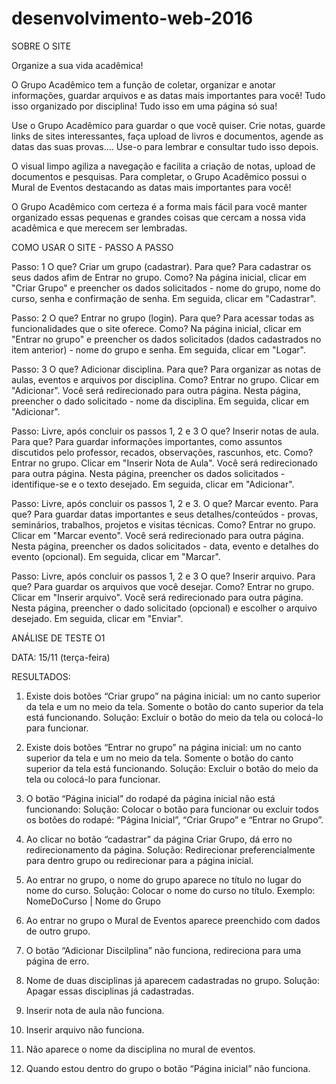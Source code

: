 # desenvolvimento-web-2016

SOBRE O SITE

Organize a sua vida acadêmica!

O Grupo Acadêmico tem a função de coletar, organizar e anotar informações, guardar arquivos e as datas mais importantes para você! Tudo isso organizado por disciplina! Tudo isso em uma página só sua!

Use o Grupo Acadêmico para guardar o que você quiser. Crie notas, guarde links de sites interessantes, faça upload de livros e documentos, agende as datas das suas provas.... Use-o para lembrar e consultar tudo isso depois.

O visual limpo agiliza a navegação e facilita a criação de notas, upload de documentos e pesquisas. Para completar, o Grupo Acadêmico possui o Mural de Eventos destacando as datas mais importantes para você!

O Grupo Acadêmico com certeza é a forma mais fácil para você manter organizado essas pequenas e grandes coisas que cercam a nossa vida acadêmica e que merecem ser lembradas. 


COMO USAR O SITE - PASSO A PASSO

Passo: 1
O que? Criar um grupo (cadastrar).
Para que? Para cadastrar os seus dados afim de Entrar no grupo.
Como? Na página inicial, clicar em "Criar Grupo" e preencher os dados solicitados - nome do grupo, nome do curso, senha e confirmação de senha. Em seguida, clicar em "Cadastrar".

Passo: 2
O que? Entrar no grupo (login).
Para que? Para acessar todas as funcionalidades que o site oferece.
Como? Na página inicial, clicar em "Entrar no grupo" e preencher os dados solicitados (dados cadastrados no item anterior) - nome do grupo e senha. Em seguida, clicar em "Logar".

Passo: 3
O que? Adicionar disciplina.
Para que? Para organizar as notas de aulas, eventos e arquivos por disciplina.
Como? Entrar no grupo. Clicar em "Adicionar". Você será redirecionado para outra página. Nesta página, preencher o dado solicitado - nome da disciplina. Em seguida, clicar em "Adicionar".

Passo: Livre, após concluir os passos 1, 2 e 3
O que? Inserir notas de aula.
Para que? Para guardar informações importantes, como assuntos discutidos pelo professor, recados, observações, rascunhos, etc.
Como? Entrar no grupo. Clicar em "Inserir Nota de Aula". Você será redirecionado para outra página. Nesta página, preencher os dados solicitados - identifique-se e o texto desejado. Em seguida, clicar em "Adicionar".

Passo: Livre, após concluir os passos 1, 2 e 3.
O que? Marcar evento.
Para que? Para guardar datas importantes e seus detalhes/conteúdos - provas, seminários, trabalhos, projetos e visitas técnicas.
Como? Entrar no grupo. Clicar em "Marcar evento". Você será redirecionado para outra página. Nesta página, preencher os dados solicitados - data, evento e detalhes do evento (opcional). Em seguida, clicar em "Marcar".


Passo: Livre, após concluir os passos 1, 2 e 3
O que? Inserir arquivo.
Para que? Para guardar os arquivos que você desejar.
Como? Entrar no grupo. Clicar em "Inserir arquivo". Você será redirecionado para outra página. Nesta página, preencher o dado solicitado (opcional) e escolher o arquivo desejado. Em seguida, clicar em "Enviar".


ANÁLISE DE TESTE O1

DATA: 15/11 (terça-feira)

RESULTADOS:

1)	Existe dois botões “Criar grupo” na página inicial: um no canto superior da tela e um no meio da tela. Somente o botão do canto superior da tela está funcionando.
Solução: Excluir o botão do meio da tela ou colocá-lo para funcionar.

2)	Existe dois botões “Entrar no grupo” na página inicial: um no canto superior da tela e um no meio da tela. Somente o botão do canto superior da tela está funcionando.
Solução: Excluir o botão do meio da tela ou colocá-lo para funcionar.

3)	O botão “Página inicial” do rodapé da página inicial não está funcionando:
Solução: Colocar o botão para funcionar ou excluir todos os botões do rodapé: “Página Inicial”, “Criar Grupo” e “Entrar no Grupo”.

4)	Ao clicar no botão “cadastrar” da página Criar Grupo, dá erro no redirecionamento da página.
Solução: Redirecionar preferencialmente para dentro grupo ou redirecionar para a página inicial.

5)	Ao entrar no grupo, o nome do grupo aparece no título no lugar do nome do curso.
Solução: Colocar o nome do curso no título. Exemplo: NomeDoCurso | Nome do Grupo

6)	Ao entrar no grupo o Mural de Eventos aparece preenchido com dados de outro grupo.

7)	O botão “Adicionar Discilplina” não funciona, redireciona para uma página de erro.

8)	Nome de duas disciplinas já aparecem cadastradas no grupo.
Solução: Apagar essas disciplinas já cadastradas.

9)	Inserir nota de aula não funciona.

10)	Inserir arquivo não funciona.

11)	Não aparece o nome da disciplina no mural de eventos.

12)	Quando estou dentro do grupo o botão “Página inicial” não funciona.


